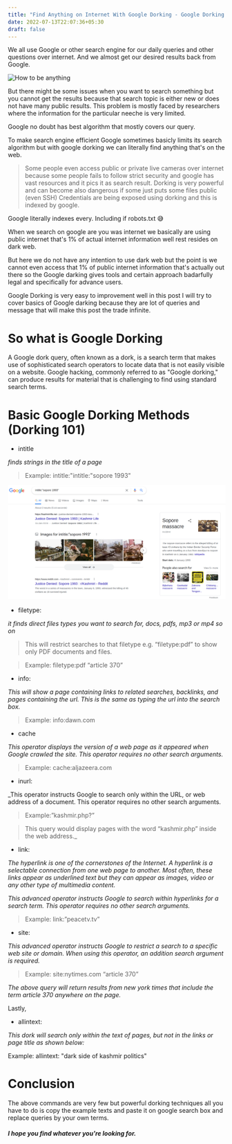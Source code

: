 ```yaml
---
title: "Find Anything on Internet With Google Dorking - Google Dorking 101"
date: 2022-07-13T22:07:36+05:30
draft: false
---
```


We all use Google or other search engine for our daily queries and other questions over internet. And we almost get our desired results back from Google.

![How to be anything](https://media2.giphy.com/media/xQaeWyINrUXOE/giphy.gif?cid=790b76111fc6704fc731d0b9c3edbb2e24b2d51023ef1561&rid=giphy.gif&ct=g) 

But there might be some issues when you want to search something but you cannot get the results because that search topic is either new or does not have many public results. This problem is mostly faced by researchers where the information for the particular neeche is very limited.


Google no doubt has best algorithm that mostly covers our query.

To make search engine efficient Google sometimes basicly limits its search algorithm but with google dorking we can literally find anything that's on the web.

  

> Some people even access public or private live cameras over internet because some people fails to follow strict security and google has vast resources and it pics it as search result. Dorking is very powerful and can become also dangerous if some just puts some files public (even SSH) Credentials are being exposed using dorking and this is indexed by google.

Google literally indexes every. Including if robots.txt 😅

  

When we search on google are you was internet we basically are using public internet that's 1% of actual internet information well rest resides on dark web.

  

But here we do not have any intention to use dark web but the point is we cannot even access that 1% of public internet information that's actually out there so the Google darking gives tools and certain approach badarfully legal and specifically for advance users.

  

Google Dorking is very easy to improvement well in this post I will try to cover basics of Google darking because they are lot of queries and message that will make this post the trade infinite.

  
  

# So what is Google Dorking

A Google dork query, often known as a dork, is a search term that makes use of sophisticated search operators to locate data that is not easily visible on a website. Google hacking, commonly referred to as "Google dorking," can produce results for material that is challenging to find using standard search terms.

  
  

# Basic Google Dorking Methods (Dorking 101)

  

- intitle

  

_finds strings in the title of a page_

  

>Example: intitle:"intitle:"sopore 1993"

![sopore 1993](https://raw.githubusercontent.com/hotheadhacker/hotheadhacker.github.io/main/static/images/posts/sopre-1993.png)

  

- filetype:

_it finds direct files types you want to search for, docs, pdfs, mp3 or mp4 so on_

>This will restrict searches to that filetype e.g. “filetype:pdf” to show only PDF documents and files.

  
  

>Example: filetype:pdf “article 370”

  

- info:

_This will show a page containing links to related searches, backlinks, and pages containing the url. This is the same as typing the url into the search box._

  

>Example: info:dawn.com

  

- cache

_This operator displays the version of a web page as it appeared when Google crawled the site. This operator requires no other search arguments._

  

>Example: cache:aljazeera.com

  

- inurl:

  

_This operator instructs Google to search only within the URL, or web address of a document. This operator requires no other search arguments.

  

>Example:”kashmir.php?”

  

>This query would display pages with the word “kashmir.php” inside the web address._

  

- link:

  

_The hyperlink is one of the cornerstones of the Internet. A hyperlink is a selectable connection from one web page to another. Most often, these links appear as underlined text but they can appear as images, video or any other type of multimedia content._

  

_This advanced operator instructs Google to search within hyperlinks for a search term. This operator requires no other search arguments._

  

>Example: link:”peacetv.tv”

  
  

- site:

_This advanced operator instructs Google to restrict a search to a specific web site or domain. When using this operator, an addition search argument is required._

  

>Example: site:nytimes.com “article 370”

  

_The above query will return results from new york times that include the term *article 370* anywhere on the page._

  

Lastly,

  

- allintext:

  

_This dork will search only within the text of pages, but not in the links or page title as shown below:_

  

Example: allintext: "dark side of kashmir politics"

  
  

# Conclusion

  

The above commands are very few but powerful dorking techniques all you have to do is copy the example texts and paste it on google search box and replace queries by your own terms.
##### I hope you find whatever you're looking for.